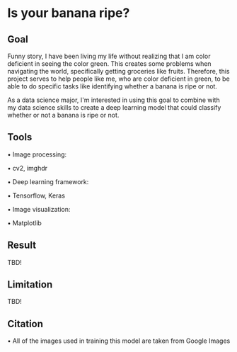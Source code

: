 # Is your banana ripe?

## Goal
Funny story, I have been living my life without realizing that I am color deficient in seeing the color green. This creates some problems when navigating the world, specifically getting groceries like fruits. Therefore, this project serves to help people like me, who are color deficient in green, to be able to do specific tasks like identifying whether a banana is ripe or not. 

As a data science major, I'm interested in using this goal to combine with my data science skills to create a deep learning model that could classify whether or not a banana is ripe or not. 

## Tools
• Image processing:

  • cv2, imghdr
  
• Deep learning framework:

  • Tensorflow, Keras

• Image visualization:

  • Matplotlib
  

## Result
TBD!

## Limitation
TBD!

## Citation
• All of the images used in training this model are taken from Google Images
